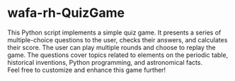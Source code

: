 # wafa-rh-QuizGame
  This Python script implements a simple quiz game. It presents a series of multiple-choice questions to the user, checks their answers, and calculates their score. The user can play multiple rounds and choose to replay the game. The questions cover topics related to elements on the periodic table, historical inventions, Python programming, and astronomical facts.  
  Feel free to customize and enhance this game further!
